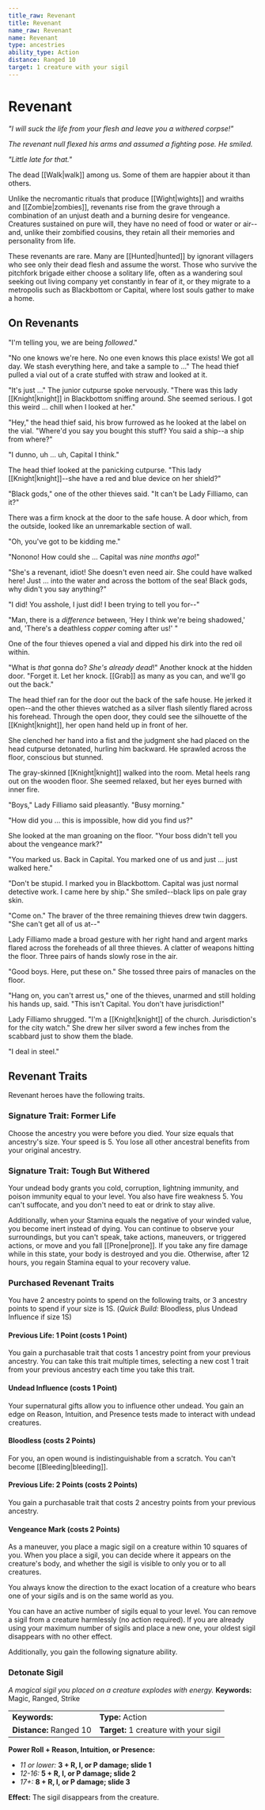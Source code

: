```yaml
---
title_raw: Revenant
title: Revenant
name_raw: Revenant
name: Revenant
type: ancestries
ability_type: Action
distance: Ranged 10
target: 1 creature with your sigil
---
```


# Revenant

*"I will suck the life from your flesh and leave you a withered corpse!"*

*The revenant null flexed his arms and assumed a fighting pose. He smiled.*

*"Little late for that."*

The dead [[Walk|walk]] among us. Some of them are happier about it than others.

Unlike the necromantic rituals that produce [[Wight|wights]] and wraiths and [[Zombie|zombies]], revenants rise from the grave through a combination of an unjust death and a burning desire for vengeance. Creatures sustained on pure will, they have no need of food or water or air--and, unlike their zombified cousins, they retain all their memories and personality from life.

These revenants are rare. Many are [[Hunted|hunted]] by ignorant villagers who see only their dead flesh and assume the worst. Those who survive the pitchfork brigade either choose a solitary life, often as a wandering soul seeking out living company yet constantly in fear of it, or they migrate to a metropolis such as Blackbottom or Capital, where lost souls gather to make a home.

## On Revenants

"I'm telling you, we are being *followed*."

"No one knows we're here. No one even knows this place exists! We got all day. We stash everything here, and take a sample to ..." The head thief pulled a vial out of a crate stuffed with straw and looked at it.

"It's just ..." The junior cutpurse spoke nervously. "There was this lady [[Knight|knight]] in Blackbottom sniffing around. She seemed serious. I got this weird ... chill when I looked at her."

"Hey," the head thief said, his brow furrowed as he looked at the label on the vial. "Where'd you say you bought this stuff? You said a ship--a ship from where?"

"I dunno, uh ... uh, Capital I think."

The head thief looked at the panicking cutpurse. "This lady [[Knight|knight]]--she have a red and blue device on her shield?"

"Black gods," one of the other thieves said. "It can't be Lady Filliamo, can it?"

There was a firm knock at the door to the safe house. A door which, from the outside, looked like an unremarkable section of wall.

"Oh, you've got to be kidding me."

"Nonono! How could she ... Capital was *nine months ago*!"

"She's a revenant, idiot! She doesn't even need air. She could have walked here! Just ... into the water and across the bottom of the sea! Black gods, why didn't you say anything?"

"I did! You asshole, I just did! I been trying to tell you for--"

"Man, there is a *difference* between, 'Hey I think we're being shadowed,' and, 'There's a deathless *copper* coming after us!' "

One of the four thieves opened a vial and dipped his dirk into the red oil within.

"What is *that* gonna do? *She's already dead*!" Another knock at the hidden door. "Forget it. Let her knock. [[Grab]] as many as you can, and we'll go out the back."

The head thief ran for the door out the back of the safe house. He jerked it open--and the other thieves watched as a silver flash silently flared across his forehead. Through the open door, they could see the silhouette of the [[Knight|knight]], her open hand held up in front of her.

She clenched her hand into a fist and the judgment she had placed on the head cutpurse detonated, hurling him backward. He sprawled across the floor, conscious but stunned.

The gray-skinned [[Knight|knight]] walked into the room. Metal heels rang out on the wooden floor. She seemed relaxed, but her eyes burned with inner fire.

"Boys," Lady Filliamo said pleasantly. "Busy morning."

"How did you ... this is impossible, how did you find us?"

She looked at the man groaning on the floor. "Your boss didn't tell you about the vengeance mark?"

"You marked us. Back in Capital. You marked one of us and just ... just walked here."

"Don't be stupid. I marked you in Blackbottom. Capital was just normal detective work. I came here by ship." She smiled--black lips on pale gray skin.

"Come on." The braver of the three remaining thieves drew twin daggers. "She can't get all of us at--"

Lady Filliamo made a broad gesture with her right hand and argent marks flared across the foreheads of all three thieves. A clatter of weapons hitting the floor. Three pairs of hands slowly rose in the air.

"Good boys. Here, put these on." She tossed three pairs of manacles on the floor.

"Hang on, you can't arrest us," one of the thieves, unarmed and still holding his hands up, said. "This isn't Capital. You don't have jurisdiction!"

Lady Filliamo shrugged. "I'm a [[Knight|knight]] of the church. Jurisdiction's for the city watch." She drew her silver sword a few inches from the scabbard just to show them the blade.

"I deal in steel."

## Revenant Traits

Revenant heroes have the following traits.

### Signature Trait: Former Life

Choose the ancestry you were before you died. Your size equals that ancestry's size. Your speed is 5. You lose all other ancestral benefits from your original ancestry.

### Signature Trait: Tough But Withered

Your undead body grants you cold, corruption, lightning immunity, and poison immunity equal to your level. You also have fire weakness 5. You can't suffocate, and you don't need to eat or drink to stay alive.

Additionally, when your Stamina equals the negative of your winded value, you become inert instead of dying. You can continue to observe your surroundings, but you can't speak, take actions, maneuvers, or triggered actions, or move and you fall [[Prone|prone]]. If you take any fire damage while in this state, your body is destroyed and you die. Otherwise, after 12 hours, you regain Stamina equal to your recovery value.

### Purchased Revenant Traits

You have 2 ancestry points to spend on the following traits, or 3 ancestry points to spend if your size is 1S. (*Quick Build:* Bloodless, plus Undead Influence if size 1S)

#### Previous Life: 1 Point (costs 1 Point)

You gain a purchasable trait that costs 1 ancestry point from your previous ancestry. You can take this trait multiple times, selecting a new cost 1 trait from your previous ancestry each time you take this trait.

#### Undead Influence (costs 1 Point)

Your supernatural gifts allow you to influence other undead. You gain an edge on Reason, Intuition, and Presence tests made to interact with undead creatures.

#### Bloodless (costs 2 Points)

For you, an open wound is indistinguishable from a scratch. You can't become [[Bleeding|bleeding]].

#### Previous Life: 2 Points (costs 2 Points)

You gain a purchasable trait that costs 2 ancestry points from your previous ancestry.

#### Vengeance Mark (costs 2 Points)

As a maneuver, you place a magic sigil on a creature within 10 squares of you. When you place a sigil, you can decide where it appears on the creature's body, and whether the sigil is visible to only you or to all creatures.

You always know the direction to the exact location of a creature who bears one of your sigils and is on the same world as you.

You can have an active number of sigils equal to your level. You can remove a sigil from a creature harmlessly (no action required). If you are already using your maximum number of sigils and place a new one, your oldest sigil disappears with no other effect.

Additionally, you gain the following signature ability.

### Detonate Sigil

*A magical sigil you placed on a creature explodes with energy.* **Keywords:** Magic, Ranged, Strike

|                         |                                        |
| :---------------------- | :------------------------------------- |
| **Keywords:**           | **Type:** Action                       |
| **Distance:** Ranged 10 | **Target:** 1 creature with your sigil |

**Power Roll + Reason, Intuition, or Presence:**

- *11 or lower:* **3 + R, I, or P damage; slide 1**
- *12-16:* **5 + R, I, or P damage; slide 2**
- *17+:* **8 + R, I, or P damage; slide 3**

**Effect:** The sigil disappears from the creature.
